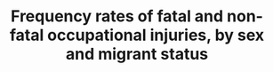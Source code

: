 ---
actual_indicator_available: Incidence rate of nonfatal cases of injuries and illnesses
  involving days away from work by sex, Incidence rate of fatal occupational injuries
  by sex
actual_indicator_available_description: 'nonfatal: Cases in private industry, state,
  and local government fatal: Cases in private industry and federal, state, and local
  government'
comments_and_limitations: 'fatal: Hours-based fatal injury rates from CFOI are available
  from 2006 to 2016. Earlier fatal injury rates were employment-based and are not
  directly comparable to the hours-based rates. More information on the differences
  between hours-based and employment-based fatal injury rates can be found here: https://www.bls.gov/iif/oshnotice10.htm
  non-fatal: non-fatal rate data are not available prior to 2009'
computation_units: 'nonfatal: Cases per 10,000 fulltime workers, fatal: Cases per
  100,000 fulltime workers'
data_non_statistical: false
date_metadata_updated: November 2018
date_of_national_source_publication: 'nonfatal: November 2018, fatal: December 2017'
goal_meta_link: http://unstats.un.org/sdgs/files/metadata-compilation/Metadata-Goal-8.pdf
graph_title: US Incidence of fatal occupational injuries per 100,000 male fulltime
  workers
graph_type: line
has_metadata: true
indicator: 8.8.1
indicator_definition: An occupational injury refers to any personal injury, disease
  or death resulting from an occupational accident, which is an unexpected and unplanned
  occurrence, including acts of violence, arising out of or in connection with work
  which results in one or more workers incurring a personal injury, disease or death.
  A fatal occupational injury is the result of an occupational accident where death
  occurred within one year from the day of the accident, whereas non-fatal occupational
  injuries entail a loss of working time. The frequency rates of fatal and non-fatal
  occupational injury are calculated as the number of new cases of fatal and non-fatal
  occupational injury during the reference year respectively, divided by the total
  number of hours worked by the workers in the reference group during the reference
  year, multiplied by 1,000,000. The time lost due to occupational injuries refers
  to the total number of calendar days during which those persons temporarily incapacitated
  due to occupational injuries were unable to work, excluding the day of the accident,
  up to a maximum of one year.
indicator_name: Frequency rates of fatal and non-fatal occupational injuries, by sex
  and migrant status
indicator_sort_order: 08-08-01
indicator_variable: freq_rt_fatal_occup_inj_male
layout: indicator
national_geographical_coverage: United States
periodicity: Annual
permalink: /8-8-1/
published: true
rationale_interpretation: Occupational safety and health at work are vital components
  of decent work. The frequency rates of fatal and non-fatal occupational injuries
  and the time lost due to occupational injuries provide an indication of the extent
  to which workers are protected from work-related hazards and risks, and present
  information that is essential for planning preventive measures. Possible under-reporting
  of occupational injuries should be kept in mind when interpreting the data, and
  proper systems should be put in place to ensure the best reporting and data quality.
reporting_status: complete
scheduled_update_by_national_source: 'nonfatal: November 2019, fatal: December 2018'
sdg_goal: 8
source_active_1: true
source_agency_staff_email_1: ITCinfo@bls.gov
source_agency_staff_name_1: BLS Division of International Technical Cooperation staff
source_agency_survey_dataset_1: U.S. Bureau of Labor Statistics
source_notes_1: null
source_organisation_1: U.S. Bureau of Labor Statistics
source_title_1: null
source_url_1: https://www.bls.gov/iif/
source_url_text_1: https://www.bls.gov/iif/
target: Protect labour rights and promote safe and secure working environments for
  all workers, including migrant workers, in particular women migrants, and those
  in precarious employment.
target_id: '8.8'
time_period: Calendar year
title: Frequency rates of fatal and non-fatal occupational injuries, by sex and migrant
  status
un_custodial_agency: ILO
un_designated_tier: '2'
us_method_of_computation: 'nonfatal: (cases/total hours worked) X 20,000,000 fatal:
  (cases/total hours) X 200,000,000'
variable_description: null
variable_notes: null
---